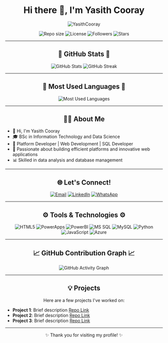 <h1 align="center">Hi there 👋, I'm Yasith Cooray</h1>

<p align="center">
  <img src="https://komarev.com/ghpvc/?username=YasithCooray&label=Profile%20views&color=0e75b6&style=flat" alt="YasithCooray" />
</p>

<p align="center">
  <img src="https://img.shields.io/github/repo-size/YasithCooray/YourRepo?label=Repo%20Size&color=informational" alt="Repo size" />
  <img src="https://img.shields.io/github/license/YasithCooray/YourRepo" alt="License" />
  <img src="https://img.shields.io/github/followers/YasithCooray?style=social" alt="Followers" />
  <img src="https://img.shields.io/github/stars/YasithCooray?style=social" alt="Stars" />
</p>

---

<h2 align="center">🌟 GitHub Stats 🌟</h2>
<div align="center">
  <img src="https://github-readme-stats.vercel.app/api?username=YasithCooray&show_icons=true&theme=dark&hide=issues,contribs" alt="GitHub Stats" />
  <img src="https://github-readme-streak-stats.herokuapp.com/?user=YasithCooray&theme=dark" alt="GitHub Streak" />
</div>

---

<h2 align="center">🚀 Most Used Languages 🚀</h2>
<div align="center">
  <img src="https://github-readme-stats.vercel.app/api/top-langs/?username=YasithCooray&layout=compact&theme=dark" alt="Most Used Languages" />
</div>

---

<h2 align="center">👨‍💻 About Me</h2>
<ul>
  <li>👋 Hi, I'm Yasith Cooray</li>
  <li>🎓 BSc in Information Technology and Data Science</li>
  <li>💼 Platform Developer | Web Development | SQL Developer</li>
  <li>🌱 Passionate about building efficient platforms and innovative web applications</li>
  <li>📊 Skilled in data analysis and database management</li>
</ul>

---

<h2 align="center">🌐 Let's Connect!</h2>
<p align="center">
  <a href="mailto:YourEmail@domain.com"><img src="https://img.shields.io/badge/Email-D14836?style=for-the-badge&logo=gmail&logoColor=white" alt="Email"/></a>
  <a href="https://www.linkedin.com/in/YasithCooray/"><img src="https://img.shields.io/badge/LinkedIn-0A66C2?style=for-the-badge&logo=linkedin&logoColor=white" alt="LinkedIn"/></a>
  <a href="https://wa.me/YourWhatsAppNumber"><img src="https://img.shields.io/badge/WhatsApp-25D366?style=for-the-badge&logo=whatsapp&logoColor=white" alt="WhatsApp"/></a>
</p>

---

<h2 align="center">⚙️ Tools & Technologies ⚙️</h2>
<p align="center">
  <img src="https://img.shields.io/badge/HTML5-E34F26?style=for-the-badge&logo=html5&logoColor=white" alt="HTML5" />
  <img src="https://img.shields.io/badge/PowerApps-742774?style=for-the-badge&logo=powerapps&logoColor=white" alt="PowerApps" />
  <img src="https://img.shields.io/badge/PowerBI-F2C811?style=for-the-badge&logo=powerbi&logoColor=black" alt="PowerBI" />
  <img src="https://img.shields.io/badge/MS%20SQL-CC2927?style=for-the-badge&logo=microsoftsqlserver&logoColor=white" alt="MS SQL" />
  <img src="https://img.shields.io/badge/MySQL-4479A1?style=for-the-badge&logo=mysql&logoColor=white" alt="MySQL" />
  <img src="https://img.shields.io/badge/Python-3776AB?style=for-the-badge&logo=python&logoColor=white" alt="Python" />
  <img src="https://img.shields.io/badge/JavaScript-F7DF1E?style=for-the-badge&logo=javascript&logoColor=black" alt="JavaScript" />
  <img src="https://img.shields.io/badge/Azure-0078D4?style=for-the-badge&logo=microsoftazure&logoColor=white" alt="Azure" />
</p>

---

<h2 align="center">📈 GitHub Contribution Graph 📈</h2>
<p align="center">
  <img src="https://activity-graph.herokuapp.com/graph?username=YasithCooray&theme=github" alt="GitHub Activity Graph">
</p>

---

<h2 align="center">💡 Projects</h2>
<p align="center">Here are a few projects I've worked on:</p>

- **Project 1**: Brief description [Repo Link](#)
- **Project 2**: Brief description [Repo Link](#)
- **Project 3**: Brief description [Repo Link](#)

<!-- Add as many projects as you'd like here -->

---

<p align="center">✨ Thank you for visiting my profile! ✨</p>
